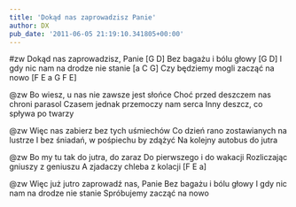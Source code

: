 ```yaml
---
title: 'Dokąd nas zaprowadzisz Panie'
author: DX
pub_date: '2011-06-05 21:19:10.341805+00:00'
---
```


#zw
Dokąd nas zaprowadzisz, Panie [G D]
Bez bagażu i bólu głowy [G D]
I gdy nic nam na drodze nie stanie [a C G]
Czy będziemy mogli zacząć na nowo [F E a G F E]

@zw
Bo wiesz, u nas nie zawsze jest słońce
Choć przed deszczem nas chroni parasol
Czasem jednak przemoczy nam serca
Inny deszcz, co spływa po twarzy

@zw
Więc nas zabierz bez tych uśmiechów
Co dzień rano zostawianych na lustrze
I bez śniadań, w pośpiechu by zdążyć
Na kolejny autobus do jutra

@zw
Bo my tu tak do jutra, do zaraz
Do pierwszego i do wakacji
Rozliczając gniuszy z geniuszu
A zjadaczy chleba z kolacji [F E a]

@zw
Więc już jutro zaprowadź nas, Panie
Bez bagażu i bólu głowy
I gdy nic nam na drodze nie stanie
Spróbujemy zacząć na nowo